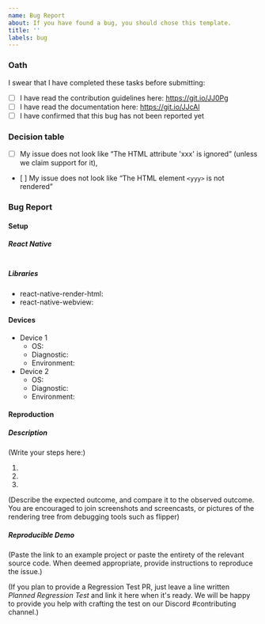 ```yaml
---
name: Bug Report
about: If you have found a bug, you should chose this template.
title: ''
labels: bug
---
```


<!--
  MAKE SURE TO READ AND FOLLOW THIS TEMPLATE CLOSELY OR YOUR ISSUE WILL BE
  CLOSED WITHOUT NOTICE
-->

### Oath

I swear that I have completed these tasks before submitting:

- [ ] I have read the contribution guidelines here: https://git.io/JJ0Pg
- [ ] I have read the documentation here: https://git.io/JJcAl 
- [ ] I have confirmed that this bug has not been reported yet

### Decision table

<!--
  A good amount of Bug Reports are actually feature requests. To help you with
  that, read and check all the boxes to make sure you really need to fill the
  full template.

  IF YOU LEAVE AT LEAST ONE BOX UNCHECKED, YOU SHOULD INSTEAD OPEN A FEATURE
  REQUEST HERE: https://git.io/JJCeo
-->

- [ ] My issue does not look like “The HTML attribute 'xxx' is ignored” (unless
  we claim support for it),
- [ ] My issue does not look like “The HTML element `<yyy>` is not rendered”

### Bug Report


#### Setup

<!--
  REMARK: you can skip and delete the React Native section if you are providing
  a full reproduction in a snack or git repository which are using the latest
  versions of React Native or Expo SDK.
  
  You can also skip if you are planning to provide a regression test.
-->
##### React Native

<!--
  Paste the result of running “npx react-native info” or “expo diagnostics”
  inside the backtics.
-->

```

```

<!--
  REMARK: you can skip and delete the Libraries section if you are providing
  a full reproduction in a snack or git repository which are using the latest
  versions of react-native-webview and react-native-render-html.

  You can also skip if you are planning to provide a regression test.
-->
##### Libraries

<!--
  Print the versions of each library. You are expected to always test the
  latest version of react-native-render-html.
-->

- react-native-render-html:
- react-native-webview:

<!--
  REMARK: you can skip and delete the Devices section if your issue meets at
  least one of the following criterion:

  - you are planning to provide a regression test;
  - it does not happen on a device, e.g. during bundling or testing with jest;
  - you have demonstrated with a test or a debugging tool that the bug resides
    in the rendering tree (at React level) and not at native level, and thus is
    platform-independent.
-->
#### Devices

<!--
  Give the details of the devices in which you have tested the issue. Please
  also include devices in which you could not reproduce the issue! You are
  welcome to mention simulators and emulators.

  It is required that you test on at least one Android and iOS device. If you
  can reproduce the issue for one device, set "Diagnostic" to "reproduction",
  otherwise set it to "negative".

  If you had a chance to test the issue in production, please add new devices
  entries for each of these, and set the "Environment" value to "production".
-->

- Device 1 <!-- emulator (Google Pixel 3a) -->
  * OS: <!-- Android 9.0 -->
  * Diagnostic: <!-- reproduction / negative -->
  * Environment: <!-- production / development -->
- Device 2 <!-- simulator (iPhone X) -->
  * OS: <!-- iOS 13.0 -->
  * Diagnostic: <!-- reproduction / negative -->
  * Environment: <!-- production / development -->

#### Reproduction

##### Description

<!--
  How would you describe your issue to someone who doesn’t know you or your
  project?  Try to write a sequence of steps that anybody can repeat to see
  the issue.  Be specific! If the bug cannot be reproduced, your issue may be
  closed.

  You must also provide a description of the expected outcome and compare with
  the observed outcome.
-->

(Write your steps here:)

1.
2.
3.

(Describe the expected outcome, and compare it to the observed outcome. You are
encouraged to join screenshots and screencasts, or pictures of the rendering
tree from debugging tools such as flipper)

##### Reproducible Demo

<!--
  Please share a project that reproduces the issue.  There are three ways to do
  it:

    * Provide a Regression Test PR.

    * Create a new app using https://snack.expo.io/ and try to reproduce the
      issue in it.  This is useful if you roughly know where the problem is,
      or can’t share the real code.

    * Or, copy your app and remove things until you’re left with the minimal
      reproducible demo.  This is useful for finding the root cause. You may
      then optionally create a Snack.

  This is a good guide to creating bug demos:
  https://stackoverflow.com/help/mcve Once you’re done, copy and paste the
  link to the Snack or a public GitHub repository below:
-->

(Paste the link to an example project or paste the entirety of the relevant
source code. When deemed appropriate, provide instructions to reproduce the
issue.)

(If you plan to provide a Regression Test PR, just leave a line written
*Planned Regression Test* and link it here when it's ready. We will be happy to
provide you help with crafting the test on our Discord #contributing channel.)

<!--
  What happens if you skip this step?

  Someone will read your bug report, and maybe will be able to help you, but
  it’s unlikely that it will get much attention from the team. Eventually, the
  issue will likely get closed in favor of issues that have reproducible
  demos.

  Please remember that:

    * Issues without reproducible demos have a very low priority.
    * The person fixing the bug would have to do that anyway. Please be
      respectful of their time.
    * You might figure out the issues yourself as you work on extracting it.

  Thanks for helping us help you!
-->
